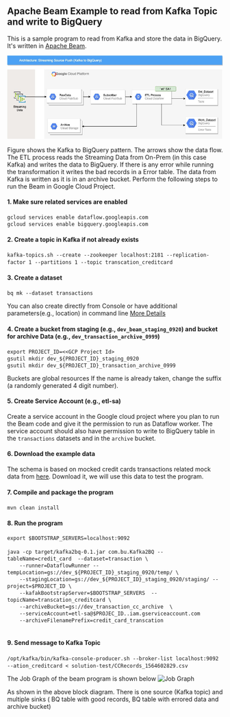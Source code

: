 ## Apache Beam Example to read from Kafka Topic and write to BigQuery

This is a sample program to read from Kafka and store the data in BigQuery. It's written in [Apache Beam](https://beam.apache.org/).  

![Kafka to BQ](docs/KafkatoBQ.jpg)

Figure shows the Kafka to BigQuery pattern. The arrows show the data flow. The ETL process reads the Streaming Data from On-Prem (in this case Kafka) and writes the data to BigQuery. If there is any error while running the transformation it writes the bad records in a Error table.
The data from Kafka is written as it is in an archive bucket. Perform the following steps to run the Beam in Google Cloud Project.

#### 1. Make sure related services are enabled

```
gcloud services enable dataflow.googleapis.com
gcloud services enable bigquery.googleapis.com
```

#### 2. Create a topic in Kafka if not already exists

 `kafka-topics.sh --create --zookeeper localhost:2181 --replication-factor 1 --partitions 1 --topic transcation_creditcard`

#### 3. Create a dataset

`bq mk --dataset transactions`

You can also create directly from Console or have additional parameters(e.g., location) in command line [More Details](https://cloud.google.com/bigquery/docs/datasets#bq)

#### 4. Create a bucket from staging (e.g., `dev_beam_staging_0920`) and bucket for archive Data (e.g., `dev_transaction_archive_0999`)

```
export PROJECT_ID=<<GCP Project Id>
gsutil mkdir dev_${PROJECT_ID}_staging_0920
gsutil mkdir dev_${PROJECT_ID}_transaction_archive_0999
```
Buckets are global resources If the name is already taken, change the suffix (a randomly generated 4 digit number).

#### 5. Create Service Account (e.g., etl-sa)

Create a service account in the Google cloud project where you plan to run the Beam code and give it the permission to run as Dataflow worker. The service account should also have permission to write to BigQuery table in the `transactions` datasets and in the `archive` bucket. 

#### 6. Download the example data

The schema is based on mocked credit cards transactions related mock data from [here](http://storage.googleapis.com/dataflow-dlp-solution-sample-data/sample_data_scripts.tar.gz).
Download it, we will use this data to test the program. 

#### 7. Compile and package the program

`mvn clean install`

#### 8. Run the program
  
```
export $BOOTSTRAP_SERVERS=localhost:9092

java -cp target/kafka2bq-0.1.jar com.bu.Kafka2BQ --tableName=credit_card  --dataset=transaction \
    --runner=DataflowRunner --tempLocation=gs://dev_${PROJECT_ID}_staging_0920/temp/ \
    --stagingLocation=gs://dev_${PROJECT_ID}_staging_0920/staging/ --project=$PROJECT_ID \
    --kafakBootstrapServer=$BOOTSTRAP_SERVERS  --topicName=transcation_creditcard \
    --archiveBucket=gs://dev_transaction_cc_archive  \
    --serviceAccount=etl-sa@$PROJEC_ID..iam.gserviceaccount.com
    --archiveFilenamePrefix=credit_card_transcation
 
```

#### 9. Send message to Kafka Topic

```/opt/kafka/bin/kafka-console-producer.sh --broker-list localhost:9092 --ation_creditcard < solution-test/CCRecords_1564602829.csv```


The Job Graph of the beam program is shown below ![Job Graph](docs/df-job.jpg)



As shown in the above block diagram. There is one source (Kafka topic) and multiple sinks ( BQ table with good records, BQ  table with errored data and archive bucket)